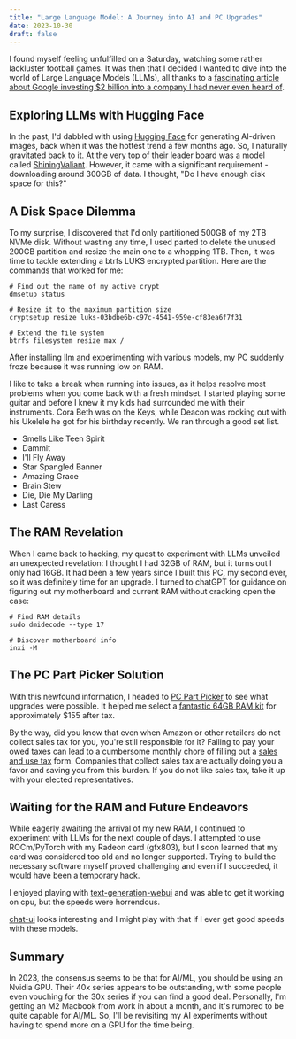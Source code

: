 ```yaml
---
title: "Large Language Model: A Journey into AI and PC Upgrades"
date: 2023-10-30
draft: false
---
```


I found myself feeling unfulfilled on a Saturday, watching some rather lackluster football games. It was then that I decided I wanted to dive into the world of Large Language Models (LLMs), all thanks to a [fascinating article about Google investing $2 billion into a company I had never even heard of](https://news.ycombinator.com/item?id=38048155).

## Exploring LLMs with Hugging Face

In the past, I'd dabbled with using [Hugging Face](https://huggingface.co/) for generating AI-driven images, back when it was the hottest trend a few months ago. So, I naturally gravitated back to it. At the very top of their leader board was a model called [ShiningValiant](https://huggingface.co/ValiantLabs/ShiningValiant). However, it came with a significant requirement - downloading around 300GB of data. I thought, "Do I have enough disk space for this?"

## A Disk Space Dilemma

To my surprise, I discovered that I'd only partitioned 500GB of my 2TB NVMe disk. Without wasting any time, I used parted to delete the unused 200GB partition and resize the main one to a whopping 1TB. Then, it was time to tackle extending a btrfs LUKS encrypted partition. Here are the commands that worked for me:


```/bin/bash
# Find out the name of my active crypt
dmsetup status

# Resize it to the maximum partition size
cryptsetup resize luks-03bdbe6b-c97c-4541-959e-cf83ea6f7f31

# Extend the file system
btrfs filesystem resize max /
```

After installing llm and experimenting with various models, my PC suddenly froze because it was running low on RAM. 

I like to take a break when running into issues, as it helps resolve most problems when you come back with a fresh mindset. I started playing some guitar and before I knew it my kids had surrounded me with their instruments. Cora Beth was on the Keys, while Deacon was rocking out with his Ukelele he got for his birthday recently. We ran through a good set list.

* Smells Like Teen Spirit
* Dammit
* I'll Fly Away
* Star Spangled Banner
* Amazing Grace
* Brain Stew
* Die, Die My Darling
* Last Caress
  

## The RAM Revelation

When I came back to hacking, my quest to experiment with LLMs unveiled an unexpected revelation: I thought I had 32GB of RAM, but it turns out I only had 16GB. It had been a few years since I built this PC, my second ever, so it was definitely time for an upgrade. I turned to chatGPT for guidance on figuring out my motherboard and current RAM without cracking open the case:

```/bin/bash
# Find RAM details
sudo dmidecode --type 17

# Discover motherboard info
inxi -M
```

## The PC Part Picker Solution

With this newfound information, I headed to [PC Part Picker](https://pcpartpicker.com/) to see what upgrades were possible. It helped me select a [fantastic 64GB RAM kit](https://pcpartpicker.com/product/KdgQzy/corsair-vengeance-lpx-64-gb-4-x-16-gb-ddr4-3200-memory-cmk64gx4m4e3200c16) for approximately $155 after tax.

By the way, did you know that even when Amazon or other retailers do not collect sales tax for you, you're still responsible for it? Failing to pay your owed taxes can lead to a cumbersome monthly chore of filling out a [sales and use tax](https://www.ncdor.gov/taxes-forms/sales-and-use-tax) form. Companies that collect sales tax are actually doing you a favor and saving you from this burden. If you do not like sales tax, take it up with your elected representatives.

## Waiting for the RAM and Future Endeavors

While eagerly awaiting the arrival of my new RAM, I continued to experiment with LLMs for the next couple of days. I attempted to use ROCm/PyTorch with my Radeon card (gfx803), but I soon learned that my card was considered too old and no longer supported. Trying to build the necessary software myself proved challenging and even if I succeeded, it would have been a temporary hack.

I enjoyed playing with [text-generation-webui](https://github.com/oobabooga/text-generation-webui/tree/main) and was able to get it working on cpu, but the speeds were horrendous. 

[chat-ui](https://github.com/huggingface/chat-ui) looks interesting and I might play with that if I ever get good speeds with these models.

## Summary
In 2023, the consensus seems to be that for AI/ML, you should be using an Nvidia GPU. Their 40x series appears to be outstanding, with some people even vouching for the 30x series if you can find a good deal. Personally, I'm getting an M2 Macbook from work in about a month, and it's rumored to be quite capable for AI/ML. So, I'll be revisiting my AI experiments without having to spend more on a GPU for the time being.
